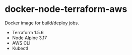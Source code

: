 # docker-node-terraform-aws

Docker image for build/deploy jobs.

- Terraform 1.5.6
- Node Alpine 3.17
- AWS CLI
- Kubectl
